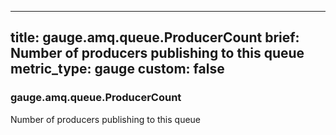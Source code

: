 
---
title: gauge.amq.queue.ProducerCount
brief: Number of producers publishing to this queue
metric_type: gauge
custom: false
---
### gauge.amq.queue.ProducerCount

Number of producers publishing to this queue
